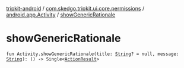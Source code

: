 [tripkit-android](../../index.md) / [com.skedgo.tripkit.ui.core.permissions](../index.md) / [android.app.Activity](index.md) / [showGenericRationale](./show-generic-rationale.md)

# showGenericRationale

`fun Activity.showGenericRationale(title: `[`String`](https://kotlinlang.org/api/latest/jvm/stdlib/kotlin/-string/index.html)`? = null, message: `[`String`](https://kotlinlang.org/api/latest/jvm/stdlib/kotlin/-string/index.html)`): () -> Single<`[`ActionResult`](../-action-result/index.md)`>`